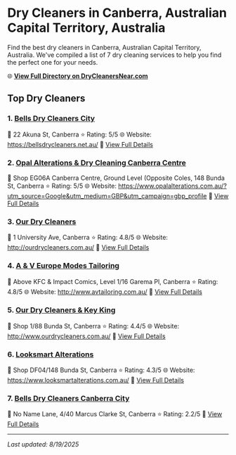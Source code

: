 # Dry Cleaners in Canberra, Australian Capital Territory, Australia

Find the best dry cleaners in Canberra, Australian Capital Territory, Australia. We've compiled a list of 7 dry cleaning services to help you find the perfect one for your needs.

🌐 **[View Full Directory on DryCleanersNear.com](https://drycleanersnear.com/city/Australia/Australian%20Capital%20Territory/Canberra)**

## Top Dry Cleaners

### 1. [Bells Dry Cleaners City](https://drycleanersnear.com/dryCleaner/68a28939e025a3a8d28d393d/bells-dry-cleaners-city)
📍 22 Akuna St, Canberra
⭐ Rating: 5/5
🌐 Website: https://bellsdrycleaners.net.au/
🔗 [View Full Details](https://drycleanersnear.com/dryCleaner/68a28939e025a3a8d28d393d/bells-dry-cleaners-city)

### 2. [Opal Alterations & Dry Cleaning Canberra Centre](https://drycleanersnear.com/dryCleaner/68a2893ee025a3a8d28d39e0/opal-alterations-dry-cleaning-canberra-centre)
📍 Shop EG06A Canberra Centre, Ground Level (Opposite Coles, 148 Bunda St, Canberra
⭐ Rating: 5/5
🌐 Website: https://www.opalalterations.com.au/?utm_source=Google&utm_medium=GBP&utm_campaign=gbp_profile
🔗 [View Full Details](https://drycleanersnear.com/dryCleaner/68a2893ee025a3a8d28d39e0/opal-alterations-dry-cleaning-canberra-centre)

### 3. [Our Dry Cleaners](https://drycleanersnear.com/dryCleaner/68a2892fe025a3a8d28d37d2/our-dry-cleaners)
📍 1 University Ave, Canberra
⭐ Rating: 4.8/5
🌐 Website: http://ourdrycleaners.com.au/
🔗 [View Full Details](https://drycleanersnear.com/dryCleaner/68a2892fe025a3a8d28d37d2/our-dry-cleaners)

### 4. [A & V Europe Modes Tailoring](https://drycleanersnear.com/dryCleaner/68a2897ce025a3a8d28d3b79/a-v-europe-modes-tailoring)
📍 Above KFC & Impact Comics, Level 1/16 Garema Pl, Canberra
⭐ Rating: 4.8/5
🌐 Website: http://www.avtailoring.com.au/
🔗 [View Full Details](https://drycleanersnear.com/dryCleaner/68a2897ce025a3a8d28d3b79/a-v-europe-modes-tailoring)

### 5. [Our Dry Cleaners & Key King](https://drycleanersnear.com/dryCleaner/68a28933e025a3a8d28d3862/our-dry-cleaners-key-king)
📍 Shop 1/88 Bunda St, Canberra
⭐ Rating: 4.4/5
🌐 Website: http://www.ourdrycleaners.com.au/
🔗 [View Full Details](https://drycleanersnear.com/dryCleaner/68a28933e025a3a8d28d3862/our-dry-cleaners-key-king)

### 6. [Looksmart Alterations](https://drycleanersnear.com/dryCleaner/68a28963e025a3a8d28d3ae4/looksmart-alterations)
📍 Shop DF04/148 Bunda St, Canberra
⭐ Rating: 4.3/5
🌐 Website: https://www.looksmartalterations.com.au/
🔗 [View Full Details](https://drycleanersnear.com/dryCleaner/68a28963e025a3a8d28d3ae4/looksmart-alterations)

### 7. [Bells Dry Cleaners Canberra City](https://drycleanersnear.com/dryCleaner/68a2895ce025a3a8d28d3aa9/bells-dry-cleaners-canberra-city)
📍 No Name Lane, 4/40 Marcus Clarke St, Canberra
⭐ Rating: 2.2/5
🔗 [View Full Details](https://drycleanersnear.com/dryCleaner/68a2895ce025a3a8d28d3aa9/bells-dry-cleaners-canberra-city)


---

*Last updated: 8/19/2025*
